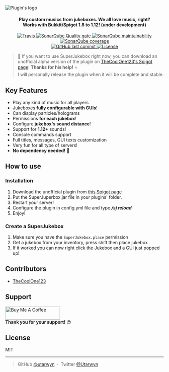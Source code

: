 ![Plugin's logo](https://i.imgur.com/bZC1wDi.png)

<h4 align="center">
Play custom musics from jukeboxes. We all love music, right?
<br>
Works with Bukkit/Spigot 1.8 to 1.12! (under development)
</h4>

<p align="center">
    <a href="https://travis-ci.org/utarwyn/SuperJukebox">
        <img src="https://img.shields.io/travis/utarwyn/SuperJukebox.svg" alt="Travis">
    </a>
    <a href="https://sonarcloud.io/dashboard?id=fr.utarwyn%3ASuperJukebox">
        <img src="https://sonarcloud.io/api/project_badges/measure?project=fr.utarwyn%3ASuperJukebox&metric=alert_status" alt="SonarQube Quality gate">
    </a>
    <a href="https://sonarcloud.io/dashboard?id=fr.utarwyn%3ASuperJukebox">
        <img src="https://sonarcloud.io/api/project_badges/measure?project=fr.utarwyn%3ASuperJukebox&metric=sqale_rating" alt="SonarQube maintainability">
    </a>
    <a href="https://sonarcloud.io/component_measures?id=fr.utarwyn%3ASuperJukebox&metric=coverage">
        <img src="https://sonarcloud.io/api/project_badges/measure?project=fr.utarwyn%3ASuperJukebox&metric=coverage" alt="SonarQube coverage">
    </a>
    <br>
    <a href="https://github.com/utarwyn/SuperJukebox/commits/master">
        <img src="https://img.shields.io/github/last-commit/utarwyn/superjukebox/master.svg" alt="GitHub last commit">
    </a>
    <a href="https://github.com/utarwyn/SuperJukebox/blob/master/LICENSE">
        <img src="https://img.shields.io/github/license/utarwyn/superjukebox.svg" alt="License">
    </a>
</p>

>
> :wave: If you want to use SuperJukebox right now, you can download 
> an unofficial alpha version of the plugin on [TheCoolOne123's Spigot page](https://www.spigotmc.org/resources/superjukebox-added-a-discord.62293/)! **Thanks for his help!** :star: \
> I will personally release the plugin when it will be complete and stable.
>

## Key Features

 - Play any kind of music for all players
 - Jukeboxes **fully configurable with GUIs**!
 - Can display particles/holograms
 - Permissions **for each jukebox**!
 - Configure **jukebox's sound distance**!
 - Support for **1.12+** sounds!
 - Console commands support
 - Full titles, messages, GUI texts customization
 - Very fun for all type of servers!
 - **No dependency needed!** :tada:

## How to use

### Installation

 1. Download the unofficial plugin from [this Spigot page](https://www.spigotmc.org/resources/superjukebox-added-a-discord.62293/)
 2. Put the SuperJuperbox.jar file in your plugins' folder.
 3. Restart your server!
 4. Configure the plugin in config.yml file and type ***/sj reload***
 5. Enjoy! 
 
 ### Create a SuperJukebox
 
 1. Make sure you have the `SuperJukebox.place` permission
 2. Get a jukebox from your inventory, press shift then place jukebox
 3. If it worked you can now right click the Jukebox and a GUI just popped up!

## Contributors

* [TheCoolOne123](https://github.com/TheCoolOne123)

## Support
 
 <a href="https://www.buymeacoff.ee/utarwyn" target="_blank"><img src="https://www.buymeacoffee.com/assets/img/custom_images/purple_img.png" alt="Buy Me A Coffee" style="height: 41px !important;width: 174px !important;box-shadow: 0px 3px 2px 0px rgba(190, 190, 190, 0.5) !important;-webkit-box-shadow: 0px 3px 2px 0px rgba(190, 190, 190, 0.5) !important;" ></a> \
**Thank you for your support!** :heart_eyes:

## License

MIT

---

> GitHub [@utarwyn](https://github.com/utarwyn) &nbsp;&middot;&nbsp;
> Twitter [@Utarwyn](https://twitter.com/Utarwyn)
